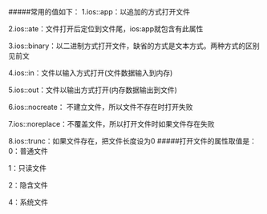#####常用的值如下：
1.ios::app：以追加的方式打开文件

2.ios::ate：文件打开后定位到文件尾，ios:app就包含有此属性

3.ios::binary：以二进制方式打开文件，缺省的方式是文本方式。两种方式的区别见前文

4.ios::in：文件以输入方式打开(文件数据输入到内存)

5.ios::out：文件以输出方式打开(内存数据输出到文件)

6.ios::nocreate： 不建立文件，所以文件不存在时打开失败

7.ios::noreplace：不覆盖文件，所以打开文件时如果文件存在失败

8.ios::trunc：如果文件存在，把文件长度设为0
#####打开文件的属性取值是：
0：普通文件

1：只读文件

2：隐含文件

4：系统文件
